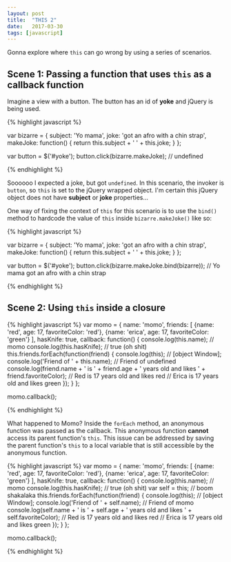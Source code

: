 ```yaml
---
layout: post
title:  "THIS 2"
date:   2017-03-30
tags: [javascript]
---
```

Gonna explore where `this` can go wrong by using a series of scenarios.

## Scene 1: Passing a function that uses `this` as a callback function

Imagine a view with a button. The button has an id of **yoke** and jQuery is being used.

{% highlight javascript %}

var bizarre = {
  subject: 'Yo mama',
  joke: 'got an afro with a chin strap',
  makeJoke: function() {
    return this.subject + ' ' + this.joke;
  }
};

var button = $('#yoke');
button.click(bizarre.makeJoke); // undefined

{% endhighlight %}

Soooooo I expected a joke, but got `undefined`. In this scenario, the invoker is `button`, so `this` is set to the jQuery wrapped object. I'm certain this jQuery object does not have **subject** or **joke** properties...

One way of fixing the context of `this` for this scenario is to use the `bind()` method to hardcode the value of `this` inside `bizarre.makeJoke()` like so:

{% highlight javascript %}

var bizarre = {
  subject: 'Yo mama',
  joke: 'got an afro with a chin strap',
  makeJoke: function() {
    return this.subject + ' ' + this.joke;
  }
};

var button = $('#yoke');
button.click(bizarre.makeJoke.bind(bizarre)); // Yo mama got an afro with a chin strap

{% endhighlight %}


## Scene 2: Using `this` inside a closure

{% highlight javascript %}
var momo = {
  name: 'momo',
  friends: [
    {name: 'red', age: 17, favoriteColor: 'red'},
    {name: 'erica', age: 17, favoriteColor: 'green'}
  ],
  hasKnife: true,
  callback: function() {
    console.log(this.name); // momo
    console.log(this.hasKnife); // true (oh shit)
    this.friends.forEach(function(friend) {
      console.log(this); // [object Window];
      console.log('Friend of ' + this.name); // Friend of undefined
      console.log(friend.name + ' is ' + friend.age + ' years old and likes ' + friend.favoriteColor);
      // Red is 17 years old and likes red
      // Erica is 17 years old and likes green
    });
  }
};

momo.callback();

{% endhighlight %}

What happened to Momo? Inside the `forEach` method, an anonymous function was passed as the callback. This anonymous function **cannot** access its parent function's `this`. This issue can be addressed by saving the parent function's `this` to a local variable that is still accessible by the anonymous function.

{% highlight javascript %}
var momo = {
  name: 'momo',
  friends: [
    {name: 'red', age: 17, favoriteColor: 'red'},
    {name: 'erica', age: 17, favoriteColor: 'green'}
  ],
  hasKnife: true,
  callback: function() {
    console.log(this.name); // momo
    console.log(this.hasKnife); // true (oh shit)
    var self = this; // boom shakalaka
    this.friends.forEach(function(friend) {
      console.log(this); // [object Window];
      console.log('Friend of ' + self.name); // Friend of momo
      console.log(self.name + ' is ' + self.age + ' years old and likes ' + self.favoriteColor);
      // Red is 17 years old and likes red
      // Erica is 17 years old and likes green
    });
  }
};

momo.callback();

{% endhighlight %}